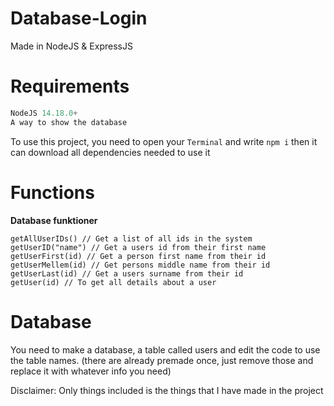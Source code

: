 # Database-Login
Made in NodeJS &amp; ExpressJS

# Requirements
```js
NodeJS 14.18.0+
A way to show the database
```
To use this project, you need to open your `Terminal` and write `npm i` then it can download all dependencies needed to use it

# Functions
**Database funktioner**
```JS
getAllUserIDs() // Get a list of all ids in the system
getUserID("name") // Get a users id from their first name
getUserFirst(id) // Get a person first name from their id
getUserMellem(id) // Get persons middle name from their id
getUserLast(id) // Get a users surname from their id
getUser(id) // To get all details about a user
```
# Database
You need to make a database, a table called users and edit the code to use the table names. (there are already premade once, just remove those and replace it with whatever info you need)

Disclaimer:
Only things included is the things that I have made in the project
